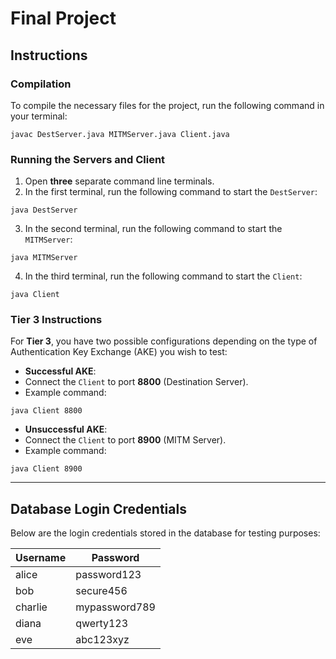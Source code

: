 # Final Project

## Instructions

### Compilation
To compile the necessary files for the project, run the following command in your terminal:
 ```
 javac DestServer.java MITMServer.java Client.java
  ```

### Running the Servers and Client
1. Open **three** separate command line terminals.
2. In the first terminal, run the following command to start the `DestServer`:
 ```
 java DestServer
  ```
3. In the second terminal, run the following command to start the `MITMServer`:
 ```
 java MITMServer
  ```
4. In the third terminal, run the following command to start the `Client`:
 ```
 java Client
  ```


### Tier 3 Instructions
For **Tier 3**, you have two possible configurations depending on the type of Authentication Key Exchange (AKE) you wish to test:

- **Successful AKE**: 
- Connect the `Client` to port **8800** (Destination Server). 
- Example command:
 ```
 java Client 8800
 ```

- **Unsuccessful AKE**:
- Connect the `Client` to port **8900** (MITM Server). 
- Example command:
 ```
 java Client 8900
 ```

---

## Database Login Credentials
Below are the login credentials stored in the database for testing purposes:

| **Username** | **Password**  |
|--------------|---------------|
| alice        | password123    |
| bob          | secure456      |
| charlie      | mypassword789  |
| diana        | qwerty123      |
| eve          | abc123xyz      |